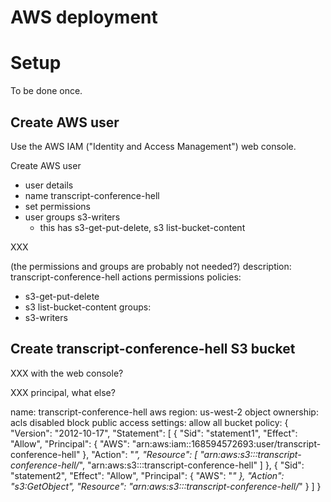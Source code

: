 # AWS deployment

# Setup

To be done once.

## Create AWS user

Use the AWS IAM ("Identity and Access Management") web console.

Create AWS user
- user details
 - name transcript-conference-hell
- set permissions
 - user groups s3-writers
   - this has s3-get-put-delete, s3 list-bucket-content


XXX

(the permissions and groups are probably not needed?)
description: transcript-conference-hell actions
permissions policies:
- s3-get-put-delete
- s3 list-bucket-content
groups:
- s3-writers

## Create transcript-conference-hell S3 bucket

XXX with the web console?

XXX principal, what else?

name: transcript-conference-hell
aws region: us-west-2
object ownership: acls disabled
block public access settings: allow all
bucket policy:
{
	"Version": "2012-10-17",
	"Statement": [
		{
			"Sid": "statement1",
			"Effect": "Allow",
			"Principal": {
				"AWS": "arn:aws:iam::168594572693:user/transcript-conference-hell"
			},
			"Action": "*",
			"Resource": [
                 "arn:aws:s3:::transcript-conference-hell/*",
                 "arn:aws:s3:::transcript-conference-hell"
            ]
		},
		{
			"Sid": "statement2",
			"Effect": "Allow",
			"Principal": {
				"AWS": "*"
			},
			"Action": "s3:GetObject",
			"Resource": "arn:aws:s3:::transcript-conference-hell/*"
		}
	]
}
